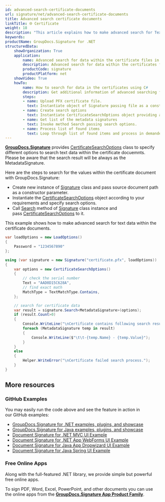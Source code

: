 ```yaml
---
id: advanced-search-certificate-documents
url: signature/net/advanced-search-certificate-documents
title: Advanced search certificate documents
linkTitle: 🌐 Certificate
weight: 18
description: "This article explains how to make advanced search for Text electronic signatures with GroupDocs.Signature API."
keywords: 
productName: GroupDocs.Signature for .NET
structuredData:
    showOrganization: True
    application:    
        name: Advanced search for data within the certificate files in C#    
        description: Advanced search for data within the certificates fast and easily with C# language and GroupDocs.Signature for .NET APIs
        productCode: signature
        productPlatform: net 
    showVideo: True
    howTo:
        name: How to search for data in the certificates using C# 
        description: Get additional information of advanced searching for data within the certificate documents with C#
        steps:
        - name: Upload PFX certificate file.
          text: Instantiate object of Signature passing file as a constructor parameter. You can use either file path or file stream. 
        - name: Create search options 
          text: Instantiate CertificateSearchOptions object providing all demanded data like text or match type.
        - name: Get list of the metadata signatures 
          text: Invoke method Search passing search options.
        - name: Process list of found items
          text: Loop through list of found items and process in demanded way.
---
```

[**GroupDocs.Signature**](https://products.groupdocs.com/signature/net) provides [CertificateSearchOptions](https://reference.groupdocs.com/signature/net/groupdocs.signature.options/certificatesearchoptions) class to specify different options to search text data within the certificate docuemnts. 
Please be aware that the search result will be always as the MetadataSignature.

Here are the steps to search for the values within the certificate document with GroupDocs.Signature:

* Create new instance of [Signature](https://reference.groupdocs.com/signature/net/groupdocs.signature/signature) class and pass source document path as a constructor parameter.
* Instantiate the [CertificateSearchOptions](https://reference.groupdocs.com/signature/net/groupdocs.signature.options/certificatesearchoptions) object according to your requirements and specify search options.
* Call [Search](https://reference.groupdocs.com/signature/net/groupdocs.signature/signature/search) method of [Signature](https://reference.groupdocs.com/signature/net/groupdocs.signature/signature) class instance and pass [CertificateSearchOptions](https://reference.groupdocs.com/signature/net/groupdocs.signature.options/certificatesearchoptions) to it.

This example shows how to make advanced search for text data within the certificate documents.

```csharp
var loadOptions = new LoadOptions()
{
    Password = "1234567890"
};

using (var signature = new Signature("certificate.pfx", loadOptions))
{
    var options = new CertificateSearchOptions()
    {
        // check the serial number
        Text = "AAD0D15C628A",
        // find exact math
        MatchType = TextMatchType.Contains,
    };

    // search for certificate data
    var result = signature.Search<MetadataSignature>(options);
    if (result.Count>0)
    {
        Console.WriteLine("\nCertificate contains following search results");
        foreach (MetadataSignature temp in result)
        {
            Console.WriteLine($"\t\t-{temp.Name} - {temp.Value}");
        }
    }
    else
    {
        Helper.WriteError("\nCertificate failed search process.");
    }
}
```

## More resources

### GitHub Examples

You may easily run the code above and see the feature in action in our GitHub examples:

* [GroupDocs.Signature for .NET examples, plugins, and showcase](https://github.com/groupdocs-signature/GroupDocs.Signature-for-.NET)
* [GroupDocs.Signature for Java examples, plugins, and showcase](https://github.com/groupdocs-signature/GroupDocs.Signature-for-Java)
* [Document Signature for .NET MVC UI Example](https://github.com/groupdocs-signature/GroupDocs.Signature-for-.NET-MVC)
* [Document Signature for .NET App WebForms UI Example](https://github.com/groupdocs-signature/GroupDocs.Signature-for-.NET-WebForms)
* [Document Signature for Java App Dropwizard UI Example](https://github.com/groupdocs-signature/GroupDocs.Signature-for-Java-Dropwizard)
* [Document Signature for Java Spring UI Example](https://github.com/groupdocs-signature/GroupDocs.Signature-for-Java-Spring)

### Free Online Apps

Along with the full-featured .NET library, we provide simple but powerful free online apps.

To sign PDF, Word, Excel, PowerPoint, and other documents you can use the online apps from the **[GroupDocs.Signature App Product Family](https://products.groupdocs.app/signature/family)**.

